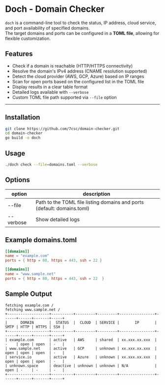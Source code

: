 # Doch - Domain Checker

`doch` is a command-line tool to check the status, IP address, cloud service, and port availability of specified domains.  
The target domains and ports can be configured in a **TOML file**, allowing for flexible customization.

## Features

- Check if a domain is reachable (HTTP/HTTPS connectivity)  
- Resolve the domain's IPv4 address (CNAME resolution supported)  
- Detect the cloud provider (AWS, GCP, Azure) based on IP ranges  
- Scan for open ports based on the configured list in the TOML file  
- Display results in a clear table format  
- Detailed logs available with `--verbose`  
- Custom TOML file path supported via `--file` option

---

## Installation

```sh
git clone https://github.com/7csc/domain-checker.git
cd domain-checker
go build -o doch
```

## Usage

```sh
./doch check --file=domains.toml --verbose
```

## Options

|option|description|
|----|----|
|--file|Path to the TOML file listing domains and ports (default: domains.toml)|
|--verbose|Show detailed logs|

## Example domains.toml

```toml
[[domains]]
name = "example.com"
ports = { http = 80, https = 443, ssh = 22 }

[[domains]]
name = "www.sample.net"
ports = { http = 80, https = 443, ssh = 22  }
```

## Sample Output

```text
fetching example.com /
fetching www.sample.net /
+-------------------+----------+---------+---------+----------------+------+------+-------+-----+
|      DOMAIN       |  STATUS  |  CLOUD  | SERVICE |       IP       | SMTP | HTTP | HTTPS | SSH |
+-------------------+----------+---------+---------+----------------+------+------+-------+-----+
| example.com       | active   | AWS     | shared  | xx.xxx.xx.xxx  | -    | open | open  | -   |
| www.sample.net    | active   | GCP     | unknown | xx.xxx.xx.xxx  | open | open | open  | -   |
| service.io        | active   | Azure   | unknown | xx.xxx.xx.xxx  | open | open | open  | -   |
| unknown.space     | deactive | unknown | unknown | N/A            | open | -    | -     | -   |
+-------------------+----------+---------+---------+----------------+------+------+-------+-----+
```
